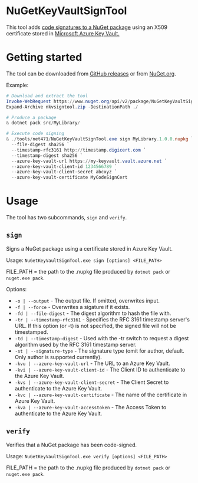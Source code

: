 NuGetKeyVaultSignTool
=====================

This tool adds [code signatures to a NuGet package](https://docs.microsoft.com/en-us/nuget/reference/signed-packages-reference) using an X509 certificate stored in [Microsoft Azure Key Vault.](https://azure.microsoft.com/en-us/services/key-vault/)

# Getting started

The tool can be downloaded from [GitHub releases](https://github.com/onovotny/NuGetKeyVaultSignTool/releases) or from [NuGet.org](https://www.nuget.org/packages/NuGetKeyVaultSignTool/).

Example:
```ps1
# Download and extract the tool
Invoke-WebRequest https://www.nuget.org/api/v2/package/NuGetKeyVaultSignTool/1.1.4 -OutFile nkvsigntool.zip
Expand-Archive nkvsigntool.zip -DestinationPath ./

# Produce a package
& dotnet pack src/MyLibrary/

# Execute code signing
& ./tools/net471/NuGetKeyVaultSignTool.exe sign MyLibrary.1.0.0.nupkg `
  --file-digest sha256 `
  --timestamp-rfc3161 http://timestamp.digicert.com `
  --timestamp-digest sha256 `
  --azure-key-vault-url https://my-keyvault.vault.azure.net `
  --azure-key-vault-client-id 1234566789 `
  --azure-key-vault-client-secret abcxyz `
  --azure-key-vault-certificate MyCodeSignCert
```

# Usage

The tool has two subcommands, `sign` and `verify`.

## `sign`

Signs a NuGet package using a certificate stored in Azure Key Vault.

Usage: `NuGetKeyVaultSignTool.exe sign [options] <FILE_PATH>`

FILE_PATH = the path to the .nupkg file produced by `dotnet pack` or `nuget.exe pack`.

Options:

* `-o | --output` - The output file. If omitted, overwrites input.
* `-f | --force` - Overwrites a sigature if it exists.
* `-fd | --file-digest` - The digest algorithm to hash the file with.
* `-tr | --timestamp-rfc3161` - Specifies the RFC 3161 timestamp server's URL. If this option (or -t) is not specified, the signed file will not be timestamped.
* `-td | --timestamp-digest` - Used with the -tr switch to request a digest algorithm used by the RFC 3161 timestamp server.
* `-st | --signature-type` - The signature type (omit for author, default. Only author is supported currently).
* `-kvu | --azure-key-vault-url` - The URL to an Azure Key Vault.
* `-kvi | --azure-key-vault-client-id` - The Client ID to authenticate to the Azure Key Vault.
* `-kvs | --azure-key-vault-client-secret` - The Client Secret to authenticate to the Azure Key Vault.
* `-kvc | --azure-key-vault-certificate` - The name of the certificate in Azure Key Vault.
* `-kva | --azure-key-vault-accesstoken` - The Access Token to authenticate to the Azure Key Vault.

## `verify`

Verifies that a NuGet package has been code-signed.

Usage: `NuGetKeyVaultSignTool.exe verify [options] <FILE_PATH>`

FILE_PATH = the path to the .nupkg file produced by `dotnet pack` or `nuget.exe pack`.


